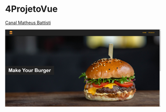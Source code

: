 # 4ProjetoVue

[Canal Matheus Battisti](https://www.youtube.com/playlist?list=PLnDvRpP8BnezDglaAvtWgQXzsOmXUuRHL)


![Image](public/MAINIMG.PNG)
